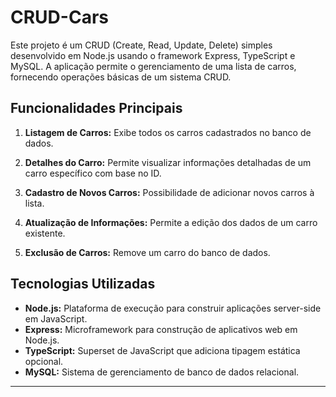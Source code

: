 # CRUD-Cars

Este projeto é um CRUD (Create, Read, Update, Delete) simples desenvolvido em Node.js usando o framework Express, TypeScript e MySQL. A aplicação permite o gerenciamento de uma lista de carros, fornecendo operações básicas de um sistema CRUD.

## Funcionalidades Principais

1. **Listagem de Carros:** Exibe todos os carros cadastrados no banco de dados.

2. **Detalhes do Carro:** Permite visualizar informações detalhadas de um carro específico com base no ID.

3. **Cadastro de Novos Carros:** Possibilidade de adicionar novos carros à lista.

4. **Atualização de Informações:** Permite a edição dos dados de um carro existente.

5. **Exclusão de Carros:** Remove um carro do banco de dados.

## Tecnologias Utilizadas

- **Node.js:** Plataforma de execução para construir aplicações server-side em JavaScript.
- **Express:** Microframework para construção de aplicativos web em Node.js.
- **TypeScript:** Superset de JavaScript que adiciona tipagem estática opcional.
- **MySQL:** Sistema de gerenciamento de banco de dados relacional.

---
